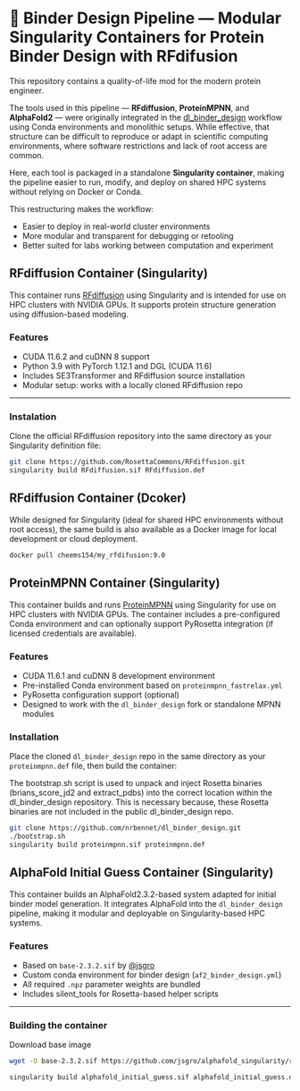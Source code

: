 # 💫 Binder Design Pipeline — Modular Singularity Containers for Protein Binder Design with RFdifusion

This repository contains a quality-of-life mod for the modern protein engineer.

The tools used in this pipeline — **RFdiffusion**, **ProteinMPNN**, and **AlphaFold2** — were originally integrated in the [dl_binder_design](https://github.com/nrbennet/dl_binder_design) workflow using Conda environments and monolithic setups. While effective, that structure can be difficult to reproduce or adapt in scientific computing environments, where software restrictions and lack of root access are common.

Here, each tool is packaged in a standalone **Singularity container**, making the pipeline easier to run, modify, and deploy on shared HPC systems without relying on Docker or Conda. 

This restructuring makes the workflow:
- Easier to deploy in real-world cluster environments
- More modular and transparent for debugging or retooling
- Better suited for labs working between computation and experiment


## RFdiffusion Container (Singularity)

This container runs [RFdiffusion](https://github.com/RosettaCommons/RFdiffusion) using Singularity and is intended for use on HPC clusters with NVIDIA GPUs. It supports protein structure generation using diffusion-based modeling.

### Features

- CUDA 11.6.2 and cuDNN 8 support
- Python 3.9 with PyTorch 1.12.1 and DGL (CUDA 11.6)
- Includes SE3Transformer and RFdiffusion source installation
- Modular setup: works with a locally cloned RFdiffusion repo

---

### Instalation

Clone the official RFdiffusion repository into the same directory as your Singularity definition file:

```bash
git clone https://github.com/RosettaCommons/RFdiffusion.git
singularity build RFdiffusion.sif RFdiffusion.def
```

## RFdiffusion Container (Dcoker)
While designed for Singularity (ideal for shared HPC environments without root access), the same build is also available as a Docker image for local development or cloud deployment.

```bash
docker pull cheems154/my_rfdifusion:9.0
```

## ProteinMPNN Container (Singularity)

This container builds and runs [ProteinMPNN](https://github.com/dauparas/ProteinMPNN) using Singularity for use on HPC clusters with NVIDIA GPUs. The container includes a pre-configured Conda environment and can optionally support PyRosetta integration (if licensed credentials are available).

### Features

- CUDA 11.6.1 and cuDNN 8 development environment
- Pre-installed Conda environment based on `proteinmpnn_fastrelax.yml`
- PyRosetta configuration support (optional)
- Designed to work with the `dl_binder_design` fork or standalone MPNN modules


### Installation

Place the cloned `dl_binder_design` repo in the same directory as your `proteinmpnn.def` file, then build the container:

The bootstrap.sh script is used to unpack and inject Rosetta binaries (brians_score_jd2 and extract_pdbs) into the correct location within the dl_binder_design repository. This is necessary because, these Rosetta binaries are not included in the public dl_binder_design repo.


```bash
git clone https://github.com/nrbennet/dl_binder_design.git
./bootstrap.sh
singularity build proteinmpnn.sif proteinmpnn.def
```

## AlphaFold Initial Guess Container (Singularity)

This container builds an AlphaFold2.3.2-based system adapted for initial binder model generation. It integrates AlphaFold into the `dl_binder_design` pipeline, making it modular and deployable on Singularity-based HPC systems.

### Features

- Based on `base-2.3.2.sif` by [@jsgro](https://github.com/jsgro/alphafold_singularity)
- Custom conda environment for binder design (`af2_binder_design.yml`)
- All required `.npz` parameter weights are bundled
- Includes silent_tools for Rosetta-based helper scripts


---

### Building the container


Download base image

```bash
wget -O base-2.3.2.sif https://github.com/jsgro/alphafold_singularity/releases/download/v2.3.2/base-2.3.2.sif

singularity build alphafold_initial_guess.sif alphafold_initial_guess.def
```
